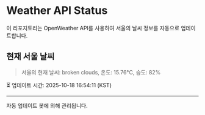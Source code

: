 
# Weather API Status

이 리포지토리는 OpenWeather API를 사용하여 서울의 날씨 정보를 자동으로 업데이트합니다.

## 현재 서울 날씨
> 서울의 현재 날씨: broken clouds, 온도: 15.76°C, 습도: 82%

⏳ 업데이트 시간: 2025-10-18 16:54:11 (KST)

---
자동 업데이트 봇에 의해 관리됩니다.
